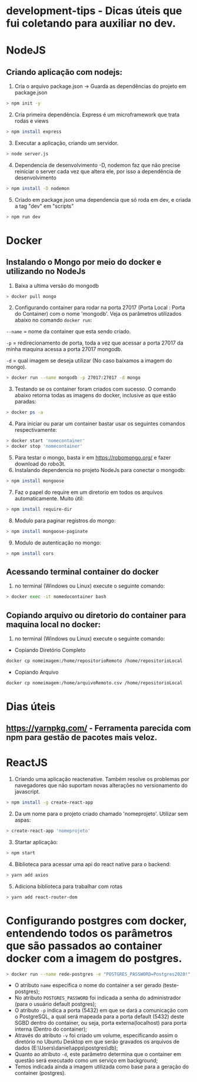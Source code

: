 # development-tips - Dicas úteis que fui coletando para auxiliar no dev.

# NodeJS

## Criando aplicação com nodejs:

1. Cria o arquivo package.json -> Guarda as dependências do projeto em package.json
```bash
> npm init -y 
```
2. Cria primeira dependência. Express é um microframework que trata rodas e views
```bash
> npm install express  
```
3. Executar a aplicação, criando um servidor.
```bash
> node server.js
```
4. Dependencia de desenvolvimento -D, nodemon faz que não precise reiniciar o server cada vez que altera ele, por isso a dependência de desenvolvimento
```bash
> npm install -D nodemon 
```
5. Criado em package.json uma dependencia que só roda em dev, e criada a tag "dev" em "scripts"
```bash
> npm run dev 
```

# Docker

## Instalando o Mongo por meio do docker e utilizando no NodeJs

1. Baixa a ultima versão do mongodb
```bash
> docker pull mongo
```
2. Configurando container para rodar na porta 27017 (Porta Local : Porta do Container) com o nome 'mongodb'. Veja os parâmetros utilizados abaixo no comando `docker run`:

`--name` = nome da container que esta sendo criado.

`-p` = redirecionamento de porta, toda a vez que acessar a porta 27017 da minha maquina acessa a porta 27017 mongodb.

`-d` = qual imagem se deseja utilizar (No caso baixamos a imagem do mongo).
```bash
> docker run --name mongodb -p 27017:27017 -d mongo
```
3. Testando se os container foram criados com sucesso. 
O comando abaixo retorna todas as imagens do docker, inclusive as que estão paradas:
```bash
> docker ps -a 
```
4. Para iniciar ou parar um container bastar usar os seguintes comandos respectivamente:
```bash
> docker start 'nomecontainer'
> docker stop 'nomecontainer'
```
5. Para testar o mongo, basta ir em https://robomongo.org/ e fazer download do robo3t.
6. Instalando dependencia no projeto NodeJs para conectar o mongodb:
```bash
> npm install mongoose 
```
7. Faz o papel do require em um diretorio em todos os arquivos automaticamente. Muito útil:
```bash
> npm install require-dir 
```
8. Modulo para paginar registros do mongo:
```bash
> npm install mongoose-paginate  
```
9. Modulo de autenticação no mongo:
```bash
> npm install cors
```
## Acessando terminal container do docker 
1. no terminal (Windows ou Linux) execute o seguinte comando: 
```bash
> docker exec -it nomedocontainer bash
```
## Copiando arquivo ou diretorio do container para maquina local no docker:
1. no terminal (Windows ou Linux) execute o seguinte comando: 
- Copiando Diretório Completo
```bash
docker cp nomeimagem:/home/repositorioRemoto /home/repositorioLocal
```
- Copiando Arquivo
```bash
docker cp nomeimagem:/home/arquivoRemoto.csv /home/repositorioLocal
```
# Dias úteis

## https://yarnpkg.com/ - Ferramenta parecida com npm para gestão de pacotes mais veloz.

# ReactJS
1. Criando uma aplicação reactenative. Também resolve os problemas por navegadores que não suportam novas alterações no versionamento do javascript.
```bash
> npm install -g create-react-app
```
2. Da um nome para o projeto criado chamado 'nomeprojeto'. Utilizar sem aspas:
```bash
> create-react-app 'nomeprojeto' 
```
3. Startar aplicação:
```bash
> npm start
```
4. Biblioteca para acessar uma api do react native para o backend:
```bash
> yarn add axios
```
5. Adiciona biblioteca para trabalhar com rotas
```bash
> yarn add react-router-dom
```
# Configurando postgres com docker, entendendo todos os parâmetros que são passados ao container docker com a imagem do postgres. 
```bash
> docker run --name rede-postgres -e "POSTGRES_PASSWORD=Postgres2020!" -p 5432:5432 -v E:\Users\daniel\apps\postgres\db:/var/lib/postgresql/data -d postgres
```
- O atributo `name` especifica o nome do container a ser gerado (teste-postgres);
- No atributo `POSTGRES_PASSWORD` foi indicada a senha do administrador (para o usuário default postgres);
- O atributo `-p` indica a porta (5432) em que se dará a comunicação com o PostgreSQL, a qual será mapeada para a porta default (5432) deste SGBD dentro do container, ou seja, porta externa(localhost) para porta interna (Dentro do container);
- Através do atributo `-v` foi criado um volume, especificando assim o diretório no Ubuntu Desktop em que serão gravados os arquivos de dados (E:\Users\daniel\apps\postgres\db);
- Quanto ao atributo `-d`, este parâmetro determina que o container em questão será executado como um serviço em background;
- Temos indicada ainda a imagem utilizada como base para a geração do container (postgres).